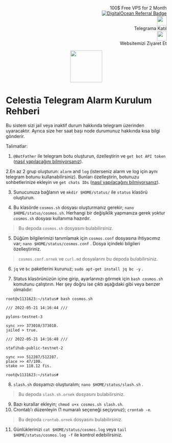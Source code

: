 <p style="font-size:14px" align="right">
	100$ Free VPS for 2 Month <br>
	<a target="_blank" href="https://www.digitalocean.com/?refcode=410c988c8b3e&utm_campaign=Referral_Invite&utm_medium=Referral_Program&utm_source=badge"><img src="https://web-platforms.sfo2.cdn.digitaloceanspaces.com/WWW/Badge%201.svg" alt="DigitalOcean Referral Badge" /></a></br>
	<a href="https://t.me/nodeistt" target="_blank"><img src="https://github.com/Nodeist/Testnet_Kurulumlar/blob/fee87fe32609c1704206721b9fb16e4c5de75a96/telegramlogo.png" width="30"/></a><br>Telegrama Katıl<br>
	<a href="https://nodeist.site/" target="_blank"><img src="https://raw.githubusercontent.com/Nodeist/Testnet_Kurulumlar/main/logo.png" width="30"/></a><br> Websitemizi Ziyaret Et 
</p>

<p align="center">
	<img height="100" src="https://i.hizliresim.com/5oh0erz.png">
</p>

# Celestia Telegram Alarm Kurulum Rehberi
Bu sistem sizi jail veya inaktif durum hakkında telegram üzerinden uyaracaktır. Ayrıca size her saat başı node durumunuz hakkında kısa bilgi gönderir.

Talimatlar:

1. `@BotFather` ile telegram botu oluşturun, özelleştirin ve `get bot API token` ([nasıl yapılacağını bilmiyorsanız](https://www.siteguarding.com/en/how-to-get-telegram-bot-api-token)).

2.En az 2 grup oluşturun: `alarm` and `log` (isterseniz alarm ve log için aynı telegram botunu kullanabilirsiniz). Bunları özelleştirin, botunuzu sohbetlerinize ekleyin ve `get chats IDs` ([nasıl yapılacağını bilmiyorsanız](https://stackoverflow.com/questions/32423837/telegram-bot-how-to-get-a-group-chat-id)).

3. Sunucunuza bağlanın ve `mkdir $HOME/status/` ile `status` klasörü oluşturun.

4. Bu klasörde `cosmos.sh` dosyası oluşturmanız gerekir; `nano $HOME/status/cosmos.sh`. Herhangi bir değişiklik yapmanıza gerek yoktur `cosmos.sh` dosyası kullanıma hazırdır.
> Bu depoda `cosmos.sh` dosyasını bulabilirsiniz.

5. Düğüm bilgilerimizi tanımlamak için `cosmos.conf` dosyasına ihtiyacımız var; `nano $HOME/status/cosmos.conf` . Dosya içindeki bilgileri özelleştiriniz.
> `cosmos.conf.ornek` ve `curl.md` dosyalarını bu depoda bulabilirsiniz.

6. `jq` ve `bc` paketlerini kurunuz; `sudo apt-get install jq bc -y` .

7. Status klasörünüzün içine girip, ayarlarınızı görmek için `bash cosmos.sh` komutunu çalıştırın. Her şey doğru ise çıktı aşağıdaki gibi veya benzer olmalıdır: 

```
root@v1131623:~/status# bash cosmos.sh 
 
/// 2022-05-21 14:16:44 ///
 
pylons-testnet-3

sync >>> 373010/373010.
jailed > true.
 
/// 2022-05-21 14:16:48 ///
 
stafihub-public-testnet-2

sync >>> 512287/512287.
place >> 47/100.
stake >> 118.12 fis.

root@v1131623:~/status# 
```

8. `slash.sh` dosyamızı oluşturalım; `nano $HOME/status/slash.sh` .
> Bu depoda `slash.sh.ornek` dosyasını bulabilirsiniz.
9. Bazı kurallar ekleyin; `chmod u+x cosmos.sh slash.sh`.
10. Crontab'ı düzenleyin (1 numaralı seçeneği seçiyoruz); `crontab -e`.
> Bu depoda `crontab.ornek` dosyasını bulabilirsiniz.
11. Günlüklerinizi `cat $HOME/status/cosmos.log` veya `tail $HOME/status/cosmos.log -f` ile kontrol edebilirsiniz.
